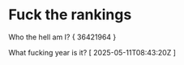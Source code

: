 # Fuck the rankings

Who the hell am I?
{ 36421964 }

What fucking year is it?
[ 2025-05-11T08:43:20Z ]
